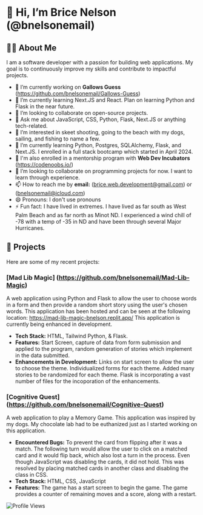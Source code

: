 # 👋 Hi, I’m Brice Nelson (@bnelsonemail)

## 👩‍💻 About Me 
I am a software developer with a passion for building web applications. My goal is to continuously improve my skills and contribute to impactful projects.
- 🔭 I’m currently working on **Gallows Guess** (https://github.com/bnelsonemail/Gallows-Guess)
- 🌱 I’m currently learning Next.JS and React. Plan on learning Python and Flask in the near future.
- 👯 I’m looking to collaborate on open-source projects.
- 💬 Ask me about JavaScript, CSS, Python, Flask, Next.JS or anything tech-related.
- 👀 I’m interested in skeet shooting, going to the beach with my dogs, sailing, and fishing to name a few.
- 🌱 I’m currently learning Python, Postgres, SQLAlchemy, Flask, and Next.JS.  I enrolled in a full stack bootcamp which started in April 2024.
- 🚀 I'm also enrolled in a mentorship program with **Web Dev Incubators** (https://codenoobs.io/)
- 💞️ I’m looking to collaborate on programming projects for now.  I want to learn through experience.
- 📫 How to reach me by **email:** (brice.web.development@gmail.com) or (bnelsonemail@icloud.com)
- 😄 Pronouns: I don't use pronouns
- ⚡ Fun fact: I have lived in extremes.  I have lived as far south as West Palm Beach and as far north as Minot ND.  I experienced a wind chill of -78 with a temp of -35 in ND and have been through several Major Hurricanes.

## 🚀 Projects
Here are some of my recent projects:
### [Mad Lib Magic] (https://github.com/bnelsonemail/Mad-Lib-Magic)
A web application using Python and Flask to allow the user to choose words in a form and then provide a random short story using the user's chosen words.
This application has been hosted and can be seen at the following location: https://mad-lib-magic-bnelson.replit.app/
This application is currently being enhanced in development.

- **Tech Stack:** HTML, Tailwind Python, & Flask.
- **Features:** Start Screen, capture of data from form submission and applied to the program, random generation of stories which implement in the data submitted.
-  **Enhancements in Development:** Links on start screen to allow the user to choose the theme.  Individualized forms for each theme.  Added many stories to be randomized for each theme.  Flask is incorporating a vast number of files for the incoporation of the enhancements.

### [Cognitive Quest] (https://github.com/bnelsonemail/Cognitive-Quest)
A web application to play a Memory Game.
This application was inspired by my dogs.  My chocolate lab had to be euthanized just as I started working on this application.

- **Encountered Bugs:** To prevent the card from flipping after it was a match.  The following turn would allow the user to click on a matched card and it would flip back, which also lost a turn in the process.  Even though JavaScript was disabling the cards, it did not hold.  This was resolved by placing matched cards in another class and disabling the class in CSS.
- **Tech Stack:** HTML, CSS, JavaScript
- **Features:** The game has a start screen to begin the game.  The game provides a counter of remaining moves and a score, along with a restart.

![Profile Views](https://komarev.com/ghpvc/?username=bnelsonemail)


<!---
bnelsonemail/bnelsonemail is a ✨ special ✨ repository because its `README.md` (this file) appears on your GitHub profile.
You can click the Preview link to take a look at your changes.
--->
